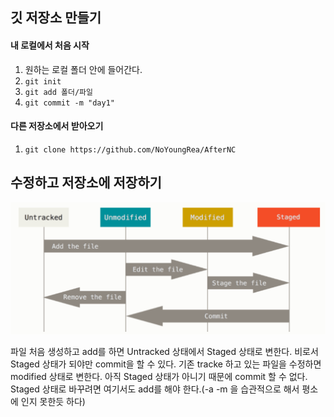 ## 깃 저장소 만들기

#### 내 로컬에서 처음 시작

1. 원하는 로컬 폴더 안에 들어간다.
2. `git init`
3. `git add 폴더/파일`
4. `git commit -m "day1"`

#### 다른 저장소에서 받아오기

1. `git clone https://github.com/NoYoungRea/AfterNC`

## 수정하고 저장소에 저장하기

![](../image/20221026123605.png)  

파일 처음 생성하고 add를 하면 Untracked 상태에서 Staged 상태로 변한다. 비로서 Staged 상태가 되야만 commit을 할 수 있다. 기존 tracke 하고 있는 파일을 수정하면 modified 상태로 변한다. 아직 Staged 상태가 아니기 때문에 commit 할 수 없다. Staged 상태로 바꾸려면 여기서도 add를 해야 한다.(-a -m 을 습관적으로 해서 평소에 인지 못한듯 하다)

